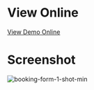 # View Online
[View Demo Online](https://fariidlotfi.github.io/ready-templates/sections/login-form-1/)

# Screenshot
![booking-form-1-shot-min](https://github.com/fariidlotfi/ready-templates/assets/138003177/7bc8a960-1a8a-4866-99c0-d887c0894f5c)
